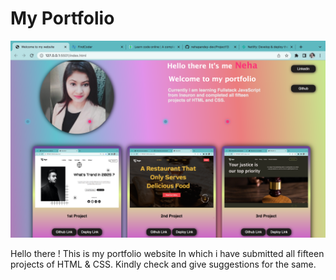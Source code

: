 # My Portfolio

![My portfolio](./My%20portfolio%20screenshot.png)

Hello there !
This is my portfolio website In which i have submitted all fifteen projects of HTML & CSS.
Kindly check and give suggestions for the same.